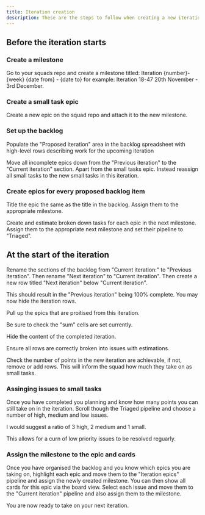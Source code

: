 ```yaml
---
title: Iteration creation
description: These are the steps to follow when creating a new iteration
---
```


## Before the iteration starts
### Create a milestone

Go to your squads repo and create a milestone titled: Iteration {number}-{week} {date from} - {date to} for example: Iteration 18-47 20th November - 3rd December.

### Create a small task epic

Create a new epic on the squad repo and attach it to the new milestone.

### Set up the backlog

Populate the "Proposed iteration" area in the backlog spreadsheet with high-level rows describing work for the upcoming iteration

Move all incomplete epics down from the "Previous iteration" to the "Current iteration" section. Apart from the small tasks epic. Instead reassign all small tasks to the new small tasks in this iteration.

### Create epics for every proposed backlog item

Title the epic the same as the title in the backlog. Assign them to the appropriate milestone.

Create and estimate broken down tasks for each epic in the next milestone. Assign them to the appropriate next milestone and set their pipeline to "Triaged".

## At the start of the iteration

Rename the sections of the backlog from "Current iteration:" to "Previous iteration". Then rename "Next iteration" to "Current iteration". Then create a new row titled "Next iteration" below "Current iteration".

This should result in the "Previous iteration" being 100% complete. You may now hide the iteration rows.

Pull up the epics that are proitised from this iteration.

Be sure to check the "sum" cells are set currently.

Hide the content of the completed iteration.

Ensure all rows are correctly broken into issues with estimations.

Check the number of points in the new iteration are achievable, if not, remove or add rows. This will inform the squad how much they take on as small tasks.

### Assinging issues to small tasks

Once you have completed you planning and know how many points you can still take on in the iteration. Scroll though the Triaged pipeline and choose a number of high, medium and low issues.

I would suggest a ratio of 3 high, 2 medium and 1 small.

This allows for a curn of low priority issues to be resolved reguarly.

### Assign the milestone to the epic and cards

Once you have organised the backlog and you know which epics you are taking on, highlight each epic and move them to the "Iteration epics" pipeline and assign the newly created milestone. You can then show all cards for this epic via the board view. Select each issue and move them to the "Current iteration" pipeline and also assign them to the milestone.

You are now ready to take on your next iteration.

